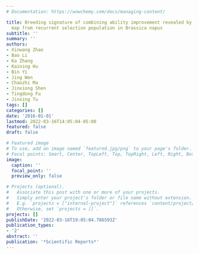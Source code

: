 ```yaml
---
# Documentation: https://wowchemy.com/docs/managing-content/

title: Breeding signature of combining ability improvement revealed by a genomic variation
  map from recurrent selection population in Brassica napus
subtitle: ''
summary: ''
authors:
- Xinwang Zhao
- Bao Li
- Ka Zhang
- Kaining Hu
- Bin Yi
- Jing Wen
- Chaozhi Ma
- Jinxiong Shen
- Tingdong Fu
- Jinxing Tu
tags: []
categories: []
date: '2016-01-01'
lastmod: 2022-03-16T14:05:04-05:00
featured: false
draft: false

# Featured image
# To use, add an image named `featured.jpg/png` to your page's folder.
# Focal points: Smart, Center, TopLeft, Top, TopRight, Left, Right, BottomLeft, Bottom, BottomRight.
image:
  caption: ''
  focal_point: ''
  preview_only: false

# Projects (optional).
#   Associate this post with one or more of your projects.
#   Simply enter your project's folder or file name without extension.
#   E.g. `projects = ["internal-project"]` references `content/project/deep-learning/index.md`.
#   Otherwise, set `projects = []`.
projects: []
publishDate: '2022-03-16T19:05:04.786593Z'
publication_types:
- '2'
abstract: ''
publication: '*Scientific Reports*'
---
```

